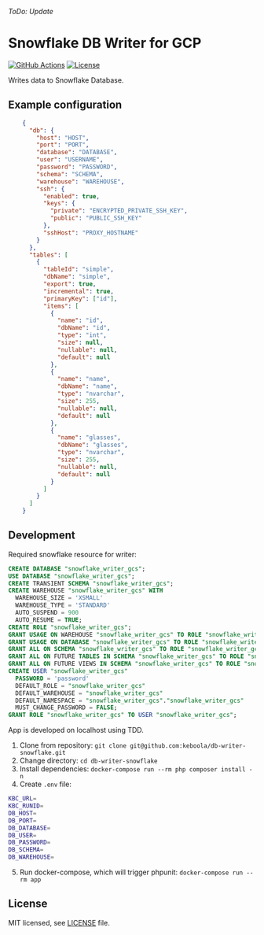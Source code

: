 _ToDo: Update_

# Snowflake DB Writer for GCP
[![GitHub Actions](https://github.com/keboola/db-writer-snowflake/actions/workflows/push.yml/badge.svg)](https://github.com/keboola/db-writer-snowflake/actions/workflows/push.yml)
[![License](https://img.shields.io/badge/license-MIT-blue.svg)](https://github.com/keboola/db-writer-snowflake/blob/master/LICENSE.md)

Writes data to Snowflake Database.

## Example configuration

```json
    {
      "db": {        
        "host": "HOST",
        "port": "PORT",
        "database": "DATABASE",
        "user": "USERNAME",
        "password": "PASSWORD",
        "schema": "SCHEMA",
        "warehouse": "WAREHOUSE",
        "ssh": {
          "enabled": true,
          "keys": {
            "private": "ENCRYPTED_PRIVATE_SSH_KEY",
            "public": "PUBLIC_SSH_KEY"
          },
          "sshHost": "PROXY_HOSTNAME"
        }
      },
      "tables": [
        {
          "tableId": "simple",
          "dbName": "simple",
          "export": true, 
          "incremental": true,
          "primaryKey": ["id"],
          "items": [
            {
              "name": "id",
              "dbName": "id",
              "type": "int",
              "size": null,
              "nullable": null,
              "default": null
            },
            {
              "name": "name",
              "dbName": "name",
              "type": "nvarchar",
              "size": 255,
              "nullable": null,
              "default": null
            },
            {
              "name": "glasses",
              "dbName": "glasses",
              "type": "nvarchar",
              "size": 255,
              "nullable": null,
              "default": null
            }
          ]                                
        }
      ]
    }
```

## Development

Required snowflake resource for writer:
```sql
CREATE DATABASE "snowflake_writer_gcs";
USE DATABASE "snowflake_writer_gcs";
CREATE TRANSIENT SCHEMA "snowflake_writer_gcs";
CREATE WAREHOUSE "snowflake_writer_gcs" WITH 
  WAREHOUSE_SIZE = 'XSMALL' 
  WAREHOUSE_TYPE = 'STANDARD' 
  AUTO_SUSPEND = 900 
  AUTO_RESUME = TRUE;
CREATE ROLE "snowflake_writer_gcs";
GRANT USAGE ON WAREHOUSE "snowflake_writer_gcs" TO ROLE "snowflake_writer_gcs";
GRANT USAGE ON DATABASE "snowflake_writer_gcs" TO ROLE "snowflake_writer_gcs";
GRANT ALL ON SCHEMA "snowflake_writer_gcs" TO ROLE "snowflake_writer_gcs";
GRANT ALL ON FUTURE TABLES IN SCHEMA "snowflake_writer_gcs" TO ROLE "snowflake_writer_gcs";
GRANT ALL ON FUTURE VIEWS IN SCHEMA "snowflake_writer_gcs" TO ROLE "snowflake_writer_gcs";
CREATE USER "snowflake_writer_gcs" 
  PASSWORD = 'password' 
  DEFAULT_ROLE = "snowflake_writer_gcs" 
  DEFAULT_WAREHOUSE = "snowflake_writer_gcs" 
  DEFAULT_NAMESPACE = "snowflake_writer_gcs"."snowflake_writer_gcs" 
  MUST_CHANGE_PASSWORD = FALSE;
GRANT ROLE "snowflake_writer_gcs" TO USER "snowflake_writer_gcs";
```

App is developed on localhost using TDD.

1. Clone from repository: `git clone git@github.com:keboola/db-writer-snowflake.git`
2. Change directory: `cd db-writer-snowflake`
3. Install dependencies: `docker-compose run --rm php composer install -n`
4. Create `.env` file:
```bash
KBC_URL=
KBC_RUNID=
DB_HOST=
DB_PORT=
DB_DATABASE=
DB_USER=
DB_PASSWORD=
DB_SCHEMA=
DB_WAREHOUSE=
```
5. Run docker-compose, which will trigger phpunit: `docker-compose run --rm app`

## License

MIT licensed, see [LICENSE](./LICENSE) file.
